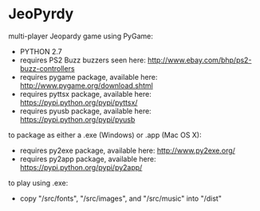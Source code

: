 # JeoPyrdy
multi-player Jeopardy game using PyGame:

- PYTHON 2.7
- requires PS2 Buzz buzzers seen here: http://www.ebay.com/bhp/ps2-buzz-controllers
- requires pygame package, available here: http://www.pygame.org/download.shtml
- requires pyttsx package, available here: https://pypi.python.org/pypi/pyttsx/
- requires pyusb package, available here: https://pypi.python.org/pypi/pyusb

to package as either a .exe (Windows) or .app (Mac OS X):

- requires py2exe package, available here: http://www.py2exe.org/
- requires py2app package, available here: https://pypi.python.org/pypi/py2app/

to play using .exe:

- copy "/src/fonts", "/src/images", and "/src/music" into "/dist"
